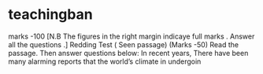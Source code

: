 # teachingban
marks -100 [N.B The figures in the right margin indicaye full marks . Answer all the questions .] Redding Test ( Seen passage) (Marks -50) Read the passage. Then answer questions below: In recent years, There have been many alarming reports that the world’s climate in undergoin
